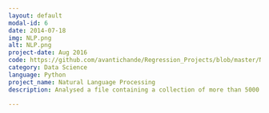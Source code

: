 ```yaml
---
layout: default
modal-id: 6
date: 2014-07-18
img: NLP.png
alt: NLP.png
project-date: Aug 2016
code: https://github.com/avantichande/Regression_Projects/blob/master/Natural%20Language%20Processing.ipynb
category: Data Science
language: Python
project_name: Natural Language Processing
description: Analysed a file containing a collection of more than 5000 SMS phone messages using NLTK(Natural Language tool kit) platforn in Python. The project consists of combining machine learning techniques with text, and using math and statistics to get that text in a format that the machine learning algorithms can understand! 

---
```

